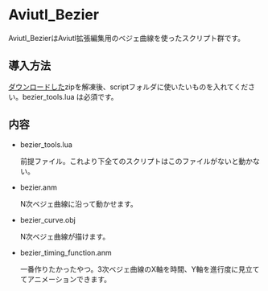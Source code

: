 # Aviutl_Bezier
Aviutl_BezierはAviutl拡張編集用のベジェ曲線を使ったスクリプト群です。
## 導入方法
[ダウンロードした](https://github.com/kotet/Aviutl_Bezier/archive/master.zip)zipを解凍後、scriptフォルダに使いたいものを入れてください。bezier_tools.lua は必須です。
## 内容
- bezier_tools.lua

  前提ファイル。これより下全てのスクリプトはこのファイルがないと動かない。

- bezier.anm

  N次ベジェ曲線に沿って動かせます。

- bezier_curve.obj

  N次ベジェ曲線が描けます。

- bezier_timing_function.anm

  一番作りたかったやつ。3次ベジェ曲線のX軸を時間、Y軸を進行度に見立ててアニメーションできます。
